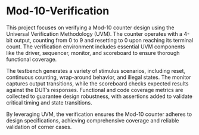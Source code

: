 # Mod-10-Verification
This project focuses on verifying a Mod-10 counter design using the Universal Verification Methodology (UVM). The counter operates with a 4-bit output, counting from 0 to 9 and resetting to 0 upon reaching its terminal count. The verification environment includes essential UVM components like the driver, sequencer, monitor, and scoreboard to ensure thorough functional coverage.

The testbench generates a variety of stimulus scenarios, including reset, continuous counting, wrap-around behavior, and illegal states. The monitor captures output transitions, while the scoreboard checks expected results against the DUT’s responses. Functional and code coverage metrics are collected to guarantee design robustness, with assertions added to validate critical timing and state transitions.

By leveraging UVM, the verification ensures the Mod-10 counter adheres to design specifications, achieving comprehensive coverage and reliable validation of corner cases.
